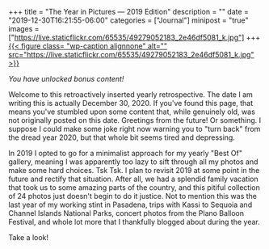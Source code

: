 +++
title = "The Year in Pictures — 2019 Edition"
description = ""
date = "2019-12-30T16:21:55-06:00"
categories = ["Journal"]
minipost = "true"
images = ["https://live.staticflickr.com/65535/49279052183_2e46df5081_k.jpg"]
+++
[{{< figure class= "wp-caption alignnone" alt="" src="https://live.staticflickr.com/65535/49279052183_2e46df5081_k.jpg" >}}](https://www.flickr.com/photos/tobyjmarks/albums/72157712375623937/with/49279052183/)

*You have unlocked bonus content!*

Welcome to this retroactively inserted yearly retrospective. The date I am writing this is actually December 30, 2020. If you've found this page, that means you've stumbled upon some content that, while genuinely old, was not originally posted on this date. Greetings from the future! Or something. I suppose I could make some joke right now warning you to "turn back" from the dread year 2020, but that whole bit seems tired and depressing.

In 2019 I opted to go for a minimalist approach for my yearly "Best Of" gallery, meaning I was apparently too lazy to sift through all my photos and make some hard choices. Tsk Tsk. I plan to revisit 2019 at some point in the future and rectify that situation. After all, we had a splendid family vacation that took us to some amazing parts of the country, and this pitiful collection of 24 photos just doesn't begin to do it justice. Not to mention this was the last year of my working stint in Pasadena, trips with Kassi to Sequoia and Channel Islands National Parks, concert photos from the Plano Balloon Festival, and whole lot more that I thankfully blogged about during the year.

Take a look!
